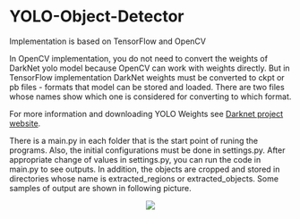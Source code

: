 # YOLO-Object-Detector
Implementation is based on TensorFlow and OpenCV

In OpenCV implementation, you do not need to convert the weights of DarkNet yolo model because OpenCV can work with weights directly. But in TensorFlow implementation  DarkNet weights must be converted to ckpt or pb files - formats that model can be stored and loaded. There are two files whose names show which one is considered for converting to which format.

For more information and downloading YOLO Weights see [Darknet project website](https://pjreddie.com/darknet/yolo/).

There is a main.py in each folder that is the start point of runing the programs. Also, the initial configurations must be done in settings.py. After appropriate change of values in settings.py, you can run the code in main.py to see outputs. In addition, the objects are cropped and stored in directories whose name is extracted_regions or extracted_objects. Some samples of output are shown in following picture.

<p align="center">
<img src="https://user-images.githubusercontent.com/15813546/54441223-89b87100-4751-11e9-8a7e-a4d75566d025.png">
</p>
